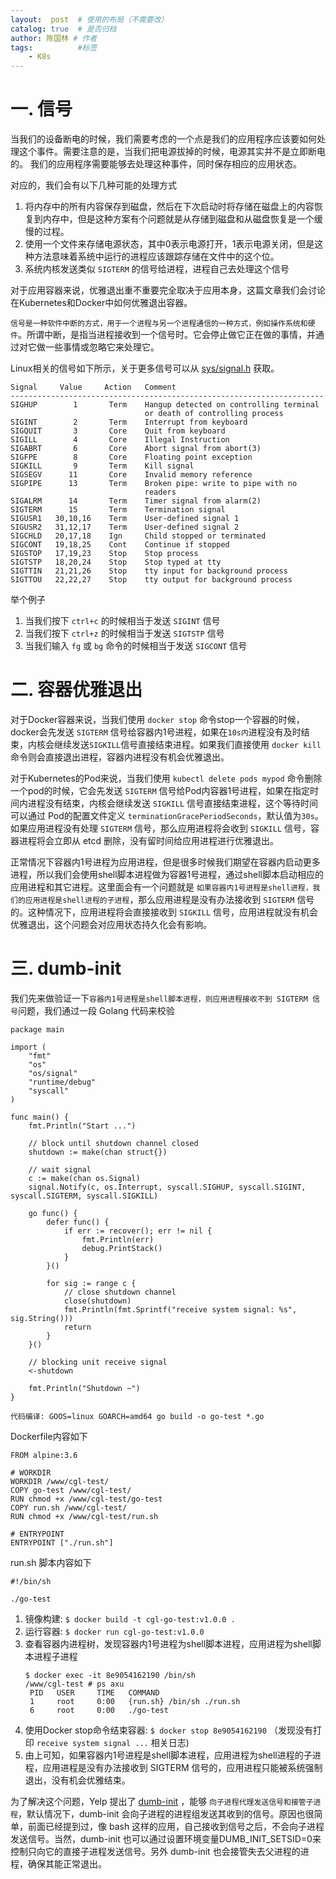 ```yaml
---
layout:  post  # 使用的布局（不需要改）
catalog: true  # 是否归档
author: 陈国林 # 作者
tags:          #标签
    - K8s
---
```


# 一. 信号
当我们的设备断电的时候，我们需要考虑的一个点是我们的应用程序应该要如何处理这个事件。需要注意的是，当我们把电源拔掉的时候，电源其实并不是立即断电的。
我们的应用程序需要能够去处理这种事件，同时保存相应的应用状态。

对应的，我们会有以下几种可能的处理方式

1. 将内存中的所有内容保存到磁盘，然后在下次启动时将存储在磁盘上的内容恢复到内存中，但是这种方案有个问题就是从存储到磁盘和从磁盘恢复是一个缓慢的过程。
2. 使用一个文件来存储电源状态，其中0表示电源打开，1表示电源关闭，但是这种方法意味着系统中运行的进程应该跟踪存储在文件中的这个位。
3. 系统内核发送类似 `SIGTERM` 的信号给进程，进程自己去处理这个信号

对于应用容器来说，优雅退出重不重要完全取决于应用本身，这篇文章我们会讨论在Kubernetes和Docker中如何优雅退出容器。

`信号是一种软件中断的方式，用于一个进程与另一个进程通信的一种方式，例如操作系统和硬件`。所谓中断，是指当进程接收到一个信号时。它会停止做它正在做的事情，并通过对它做一些事情或忽略它来处理它。

Linux相关的信号如下所示，关于更多信号可以从 [sys/signal.h](https://unix.superglobalmegacorp.com/Net2/newsrc/sys/signal.h.html) 获取。

```
Signal     Value     Action   Comment
----------------------------------------------------------------------
SIGHUP        1       Term    Hangup detected on controlling terminal
                              or death of controlling process
SIGINT        2       Term    Interrupt from keyboard
SIGQUIT       3       Core    Quit from keyboard
SIGILL        4       Core    Illegal Instruction
SIGABRT       6       Core    Abort signal from abort(3)
SIGFPE        8       Core    Floating point exception
SIGKILL       9       Term    Kill signal
SIGSEGV      11       Core    Invalid memory reference
SIGPIPE      13       Term    Broken pipe: write to pipe with no
                              readers
SIGALRM      14       Term    Timer signal from alarm(2)
SIGTERM      15       Term    Termination signal
SIGUSR1   30,10,16    Term    User-defined signal 1
SIGUSR2   31,12,17    Term    User-defined signal 2
SIGCHLD   20,17,18    Ign     Child stopped or terminated
SIGCONT   19,18,25    Cont    Continue if stopped
SIGSTOP   17,19,23    Stop    Stop process
SIGTSTP   18,20,24    Stop    Stop typed at tty
SIGTTIN   21,21,26    Stop    tty input for background process
SIGTTOU   22,22,27    Stop    tty output for background process
```

举个例子

1. 当我们按下 `ctrl+c` 的时候相当于发送 `SIGINT` 信号
2. 当我们按下 `ctrl+z` 的时候相当于发送 `SIGTSTP` 信号
3. 当我们输入 `fg` 或 `bg` 命令的时候相当于发送 `SIGCONT` 信号

# 二. 容器优雅退出
对于Docker容器来说，当我们使用 `docker stop` 命令stop一个容器的时候，docker会先发送 `SIGTERM` 信号给容器内1号进程，如果在`10s内`进程没有及时结束，内核会继续发送`SIGKILL`信号直接结束进程。如果我们直接使用 `docker kill` 命令则会直接退出进程，容器内进程没有机会优雅退出。

对于Kubernetes的Pod来说，当我们使用 `kubectl delete pods mypod` 命令删除一个pod的时候，它会先发送 `SIGTERM` 信号给Pod内容器1号进程，如果在指定时间内进程没有结束，内核会继续发送 `SIGKILL` 信号直接结束进程，这个等待时间可以通过 Pod的配置文件定义 `terminationGracePeriodSeconds`，默认值为`30s`。如果应用进程没有处理 `SIGTERM` 信号，那么应用进程将会收到 `SIGKILL` 信号，容器进程将会立即从 etcd 删除，没有留时间给应用进程进行优雅退出。

正常情况下容器内1号进程为应用进程，但是很多时候我们期望在容器内启动更多进程，所以我们会使用shell脚本进程做为容器1号进程，通过shell脚本启动相应的应用进程和其它进程。这里面会有一个问题就是 `如果容器内1号进程是shell进程，我们的应用进程是shell进程的子进程`，那么应用进程是没有办法接收到 `SIGTERM` 信号的。这种情况下，应用进程将会直接接收到 `SIGKILL` 信号，应用进程就没有机会优雅退出，这个问题会对应用状态持久化会有影响。

# 三. dumb-init
我们先来做验证一下`容器内1号进程是shell脚本进程，则应用进程接收不到 SIGTERM 信号`问题，我们通过一段 Golang 代码来校验

```
package main

import (
	"fmt"
	"os"
	"os/signal"
	"runtime/debug"
	"syscall"
)

func main() {
	fmt.Println("Start ...")

	// block until shutdown channel closed
	shutdown := make(chan struct{})

	// wait signal
	c := make(chan os.Signal)
	signal.Notify(c, os.Interrupt, syscall.SIGHUP, syscall.SIGINT, syscall.SIGTERM, syscall.SIGKILL)

	go func() {
		defer func() {
			if err := recover(); err != nil {
				fmt.Println(err)
				debug.PrintStack()
			}
		}()

		for sig := range c {
			// close shutdown channel
			close(shutdown)
			fmt.Println(fmt.Sprintf("receive system signal: %s", sig.String()))
			return
		}
	}()

	// blocking unit receive signal
	<-shutdown

	fmt.Println("Shutdown ~")
}

代码编译: GOOS=linux GOARCH=amd64 go build -o go-test *.go 
```

Dockerfile内容如下

```
FROM alpine:3.6

# WORKDIR
WORKDIR /www/cgl-test/
COPY go-test /www/cgl-test/
RUN chmod +x /www/cgl-test/go-test
COPY run.sh /www/cgl-test/
RUN chmod +x /www/cgl-test/run.sh

# ENTRYPOINT
ENTRYPOINT ["./run.sh"]
```

run.sh 脚本内容如下

```
#!/bin/sh

./go-test
```

1. 镜像构建: `$ docker build -t cgl-go-test:v1.0.0 .`
2. 运行容器: `$ docker run cgl-go-test:v1.0.0`
3. 查看容器内进程树，发现容器内1号进程为shell脚本进程，应用进程为shell脚本进程子进程
   ```
   $ docker exec -it 8e9054162190 /bin/sh
   /www/cgl-test # ps axu
    PID   USER     TIME   COMMAND
    1     root     0:00   {run.sh} /bin/sh ./run.sh
    6     root     0:00   ./go-test
   ```
4. 使用Docker stop命令结束容器: `$ docker stop 8e9054162190`  （发现没有打印 `receive system signal ...` 相关日志)
5. 由上可知，如果容器内1号进程是shell脚本进程，应用进程为shell进程的子进程，应用进程是没有办法接收到 SIGTERM 信号的，应用进程只能被系统强制退出，没有机会优雅结束。

为了解决这个问题，Yelp 提出了 [dumb-init](https://github.com/Yelp/dumb-init) ，能够 `向子进程代理发送信号和接管子进程`，默认情况下，dumb-init 会向子进程的进程组发送其收到的信号。原因也很简单，前面已经提到过，像 bash 这样的应用，自己接收到信号之后，不会向子进程发送信号。当然，dumb-init 也可以通过设置环境变量DUMB_INIT_SETSID=0来控制只向它的直接子进程发送信号。另外 dumb-init 也会接管失去父进程的进程，确保其能正常退出。





